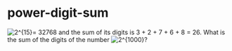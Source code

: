# power-digit-sum
<img src="https://latex.codecogs.com/png.latex?\bg_black&space;\fn_cm&space;2^{15}" title="2^{15}" />= 32768 and the sum of its digits is 3 + 2 + 7 + 6 + 8 = 26.
What is the sum of the digits of the number <img src="https://latex.codecogs.com/png.latex?\bg_black&space;\fn_cm&space;2^{1000}" title="2^{1000}" />?
